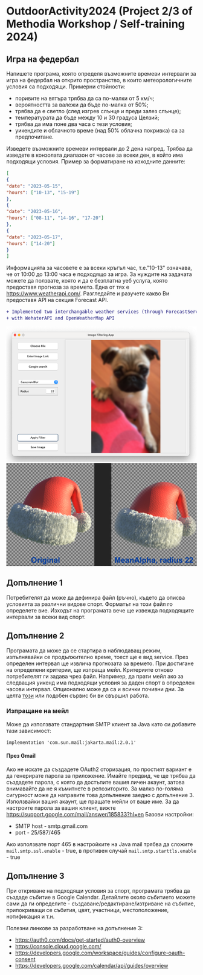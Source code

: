 # OutdoorActivity2024 (Project 2/3 of Methodia Workshop / Self-training 2024)

## Игра на федербал

Напишете програма, която определя възможните времеви интервали за игра на федербал на открито пространство, в които метеорологичните условия са подходящи. Примерни стойности:
- поривите на вятъра трябва да са по-малки от 5 км/ч;
- вероятността за валежи да бъде по-малка от 50%;
- трябва да е светло (след изгрев слънце и преди залез слънце);
- температурата да бъде между 10 и 30 градуса Целзий;
- трябва да има поне два часа с тези условия;
- уикендите и облачното време (над 50% облачна покривка) са за предпочитане.

Изведете възможните времеви интервали до 2 дена напред. Трябва да изведете в конзолата диапазон от часове за всеки ден, в който има подходящи условия.
Пример за форматиране на изходните данните:
```json
[
{
"date": "2023-05-15",
"hours": ["10-13", "15-19"]
},
{
"date": "2023-05-16",
"hours": ["08-11", "14-16", "17-20"]
},
{
"date": "2023-05-17",
"hours": ["14-20"]
}
]
```

Информацията за часовете е за всеки кръгъл час, т.е."10-13" означава, че от 10:00 до 13:00 часа е подходящо за игра.
За нуждите на задачата можете да ползвате, която и да е безплатна уеб услуга, която предоставя прогноза за времето. Една от тях е https://www.weatherapi.com/. Разгледайте и разучете какво Ви предоставя API на секция Forecast API.

````diff
+ Implemented two interchangable weather services (through ForecastService interface):
+ with WehaterAPI and OpenWeatherMap API
````
![](https://github.com/Stefan-B-K/Java_ImageBlur2024/blob/main/src/main/resources/images/Screenshot1.png)
![](https://github.com/Stefan-B-K/Java_ImageBlur2024/blob/main/src/main/resources/images/Screenshot2.png)
## Допълнение 1
Потребителят да може да дефинира файл (ръчно), където да описва условията за различни видове спорт. Форматът на този файл го определете вие. Изходът на програмата вече ще извежда подходящите интервали за всеки вид спорт.

## Допълнение 2
Програмата да може да се стартира в наблюдаващ режим, изпълнявайки се продължително време, тоест ще е вид service. През определен интервал ще извлича прогнозата за времето. При достигане на определени критерии, ще изпраща мейл. Критериите отново потребителят ги задава чрез файл. Например, да прати мейл ако за следващия уикенд има подходящи условия за даден спорт в определен часови интервал. Опционално може да са и всички почивни дни. За целта [този](https://bulgaria.workingdays.org/setup) или подобен сървис би ви свършил работа.

### Изпращане на мейл
Може да използвате стандартния SMTP клиент за Java като си добавите тази зависимост:
```
implementation 'com.sun.mail:jakarta.mail:2.0.1'
```

#### През Gmail
Ако не искате да създадете OAuth2 оторизация, по простият вариант е да генерирате парола за приложение. Имайте предвид, че ще трябва да създадете парола, с която да достъпите вашия личен акаунт, затова внимавайте да не я къмитнете в репозиторито. За малко по-голяма сигурност може да направите това допълнение заедно с допълнение 3. Използвайки вашия акаунт, ще пращате мейли от ваше име. За да настроите парола за вашия клиент, вижте https://support.google.com/mail/answer/185833?hl=en Базови настройки:

- SMTP host - smtp.gmail.com
- port - 25/587/465

Ако използвате порт 465 в настройките на Java mail трябва да сложите `mail.smtp.ssl.enable` - true, в противен случай `mail.smtp.starttls.enable` - true

## Допълнение 3
При откриване на подходящи условия за спорт, програмата трябва да създаде събитие в Google Calendar.
Детайлите около събитието можете сами да ги определите - създаване/редактиране/изтриване на събитие, припокриващи се събития, цвят, участници, местоположение, нотификация и т.н.

Полезни линкове за разработване на допълнение 3:
- https://auth0.com/docs/get-started/auth0-overview
- https://console.cloud.google.com/
- https://developers.google.com/workspace/guides/configure-oauth-consent
- https://developers.google.com/calendar/api/guides/overview